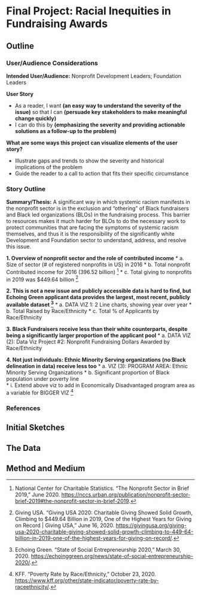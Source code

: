 # Final Project: Racial Inequities in Fundraising Awards


## Outline
### User/Audience Considerations
**Intended User/Audience:** Nonprofit Development Leaders; Foundation Leaders


**User Story**
* As a reader, I want **(an easy way to understand the severity of the issue)** so that I can **(persuade key stakeholders to make meaningful change quickly)**
* I can do this by **(emphasizing the severity and providing actionable solutions as a follow-up to the problem)**

**What are some ways this project can visualize elements of the user story?**
* Illustrate gaps and trends to show the severity and historical implications of the problem
* Guide the reader to a call to action that fits their specific circumstance


### Story Outline
**Summary/Thesis:** A significant way in which systemic racism manifests in the nonprofit sector is in the exclusion and “othering” of Black fundraisers and Black led organizations (BLOs) in the fundraising process. This barrier to resources makes it much harder for BLOs to do the necessary work to protect communities that are facing the symptoms of systemic racism themselves, and thus it is the responsibility of the significantly white Development and Foundation sector to understand, address, and resolve this issue.

**1. Overview of nonprofit sector and the role of contributed income**
    * a.	Size of sector (# of registered nonprofits in US) in 2016 
    * b.	Total nonprofit Contributed income for 2016 (396.52 billion) [^1] 
    * c.	Total giving to nonprofits in 2019 was $449.64 billion [^2]

**2.	This is not a new issue and publicly accessible data is hard to find, but Echoing Green applicant data provides the largest, most recent, publicly available dataset [^3]**
    * a.	DATA VIZ 1: 2 Line charts, showing year over year
    * b.	Total Raised by Race/Ethnicity
    * c.	Total % of Applicants by Race/Ethnicity
    
**3.	Black Fundraisers receive less than their white counterparts, despite being a significantly larger proportion of the applicant pool**
    * a.	DATA VIZ (2): Data Viz Project #2: Nonprofit Fundraising Dollars Awarded by Race/Ethnicity

**4.	Not just individuals: Ethnic Minority Serving organizations (no Black delineation in data) receive less too**
    * a.	VIZ (3): PROGRAM AREA: Ethnic Minority Serving Organizations
    * b.	Significant proportion of Black population under poverty line  
      * i.	Extend above viz to add in Economically Disadvantaged program area as a variable for BIGGER VIZ [^4]

 

### References
[^1]: National Center for Charitable Statistics. “The Nonprofit Sector in Brief 2019,” June 2020. https://nccs.urban.org/publication/nonprofit-sector-brief-2019#the-nonprofit-sector-in-brief-2019.

[^2]: Giving USA. “Giving USA 2020: Charitable Giving Showed Solid Growth, Climbing to $449.64 Billion in 2019, One of the Highest Years for Giving on Record | Giving USA,” June 16, 2020. https://givingusa.org/giving-usa-2020-charitable-giving-showed-solid-growth-climbing-to-449-64-billion-in-2019-one-of-the-highest-years-for-giving-on-record/.

[^3]: Echoing Green. “State of Social Entrepreneurship 2020,” March 30, 2020. https://echoinggreen.org/news/state-of-social-entrepreneurship-2020/.

[^4]: KFF. “Poverty Rate by Race/Ethnicity,” October 23, 2020. https://www.kff.org/other/state-indicator/poverty-rate-by-raceethnicity/.

## Initial Sketches

## The Data

## Method and Medium
